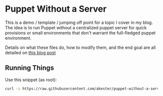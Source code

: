 # Puppet Without a Server

This is a demo / template / jumping off point for a topic I cover in my blog.
The idea is to run Puppet without a centralized puppet server for quick
provisions or small environments that don't warrant the full-fledged puppet
environment.

Details on what these files do, how to modify them, and the end goal are all
detailed on [this blog post](https://aikester.com/2021/puppet-without-a-puppet-server/)

## Running Things

Use this snippet (as root):

```bash
curl -s https://raw.githubusercontent.com/akester/puppet-without-a-server/master/init.sh | bash
```
